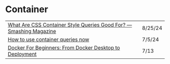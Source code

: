 # Container

|                                                                                                                                                                             |         |
| --------------------------------------------------------------------------------------------------------------------------------------------------------------------------- | ------- |
| [What Are CSS Container Style Queries Good For? — Smashing Magazine](https://app.daily.dev/posts/what-are-css-container-style-queries-good-for-smashing-magazine-eg7s7fghe) | 8/25/24 |
| [How to use container queries now](https://web.dev/blog/how-to-use-container-queries-now?utm\_source=tldrwebdev)                                                            | 7/5/24  |
| [Docker For Beginners: From Docker Desktop to Deployment](https://www.youtube.com/watch?time\_continue=6\&v=i7ABlHngi1Q\&feature=emb\_title)                                | 7/13    |
